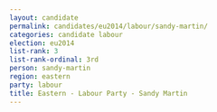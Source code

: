 ```yaml
---
layout: candidate
permalink: candidates/eu2014/labour/sandy-martin/
categories: candidate labour
election: eu2014
list-rank: 3
list-rank-ordinal: 3rd
person: sandy-martin
region: eastern
party: labour
title: Eastern - Labour Party - Sandy Martin
---
```

